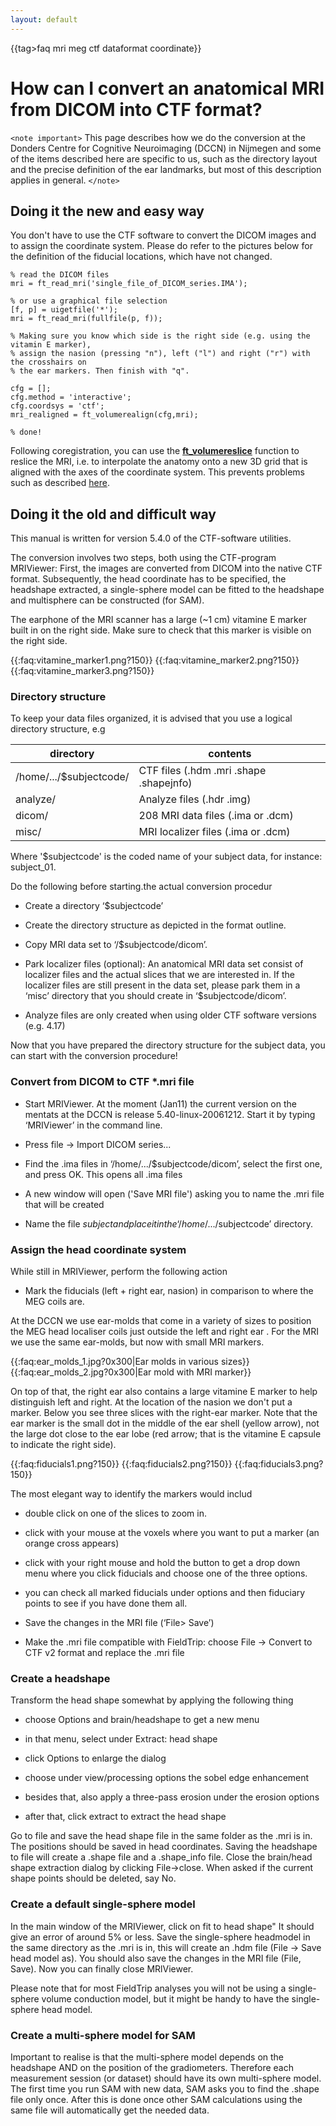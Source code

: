 ```yaml
---
layout: default
---
```


{{tag>faq mri meg ctf dataformat coordinate}}

# How can I convert an anatomical MRI from DICOM into CTF format?

`<note important>`
This page describes how we do the conversion at the Donders Centre for Cognitive Neuroimaging (DCCN) in Nijmegen and some of the items described here are specific to us, such as the directory layout and the precise definition of the ear landmarks, but most of this description applies in general.
`</note>`

## Doing it the new and easy way

You don't have to use the CTF software to convert the DICOM images and to assign the coordinate system.  Please do refer to the pictures below for the definition of the fiducial locations, which have not changed.
 


	
	% read the DICOM files 
	mri = ft_read_mri('single_file_of_DICOM_series.IMA');
	
	% or use a graphical file selection
	[f, p] = uigetfile('*'); 
	mri = ft_read_mri(fullfile(p, f));
	
	% Making sure you know which side is the right side (e.g. using the vitamin E marker),
	% assign the nasion (pressing "n"), left ("l") and right ("r") with the crosshairs on
	% the ear markers. Then finish with "q".
	
	cfg = [];
	cfg.method = 'interactive';
	cfg.coordsys = 'ctf';
	mri_realigned = ft_volumerealign(cfg,mri);
	
	% done!


Following coregistration, you can use the **[ft_volumereslice](/reference/ft_volumereslice)** function to reslice the MRI, i.e. to interpolate the anatomy onto a new 3D grid that is aligned with the axes of the coordinate system. This prevents problems such as described [here](/why_does_my_anatomical_mri_show_upside-down_when_plotting_it_with_ft_sourceplot).

## Doing it the old and difficult way

This manual is written for version 5.4.0 of the CTF-software utilities. 

The conversion involves two steps, both using the CTF-program MRIViewer: First, the images are converted from DICOM into the native CTF format. Subsequently, the head coordinate has to be specified, the headshape extracted, a single-sphere model can be fitted to the headshape and multisphere can be constructed (for SAM).

The earphone of the MRI scanner has a large (~1 cm) vitamine E marker built in on the right side. Make sure to check that this marker is visible on the right side.

{{:faq:vitamine_marker1.png?150}}
{{:faq:vitamine_marker2.png?150}}
{{:faq:vitamine_marker3.png?150}}

### Directory structure

To keep your data files organized, it is advised that you use a logical directory structure, e.g

 | directory               | contents                                | 
 | ---------               | --------                                | 
 | /home/.../$subjectcode/ | CTF files (.hdm .mri .shape .shapejnfo) | 
 | analyze/                | Analyze files (.hdr .img)               | 
 | dicom/                  | 208 MRI data files (.ima or .dcm)       | 
 | misc/                   | MRI localizer files (.ima or .dcm)      | 

Where '$subjectcode' is the coded name of your subject data, for instance: subject_01.

Do the following before starting.the actual conversion procedur

*  Create a directory ‘$subjectcode’ 

*  Create the directory structure as depicted in the format outline.

*  Copy MRI data set to ‘/$subjectcode/dicom’.

*  Park localizer files (optional): An anatomical MRI data set consist of localizer files and the actual slices that we are interested in. If the localizer files are still present in the data set, please park them in a ‘misc’ directory that you should create in ‘$subjectcode/dicom’.

*  Analyze files are only created when using older CTF software versions (e.g. 4.17)

Now that you have prepared the directory structure for the subject data, you can start with the conversion procedure!

### Convert from DICOM to CTF *.mri file


*  Start MRIViewer. At the moment (Jan11) the current version on the mentats at the DCCN is release 5.40-linux-20061212. Start it by typing ‘MRIViewer’ in the command line.

*  Press file -> Import DICOM series...

*  Find the .ima files in ‘/home/.../$subjectcode/dicom’, select the first one, and press OK. This opens all .ima files

*  A new window will open ('Save MRI file') asking you to name the .mri file that will be created

*  Name the file $subject and place it in the ‘/home/.../$subjectcode’ directory. 

### Assign the head coordinate system

While still in MRIViewer, perform the following action


*  Mark the fiducials (left + right ear, nasion) in comparison to where the MEG coils are. 

At the DCCN we use ear-molds that come in a variety of sizes to position the MEG head localiser coils just outside the left and right ear . For the MRI we use the same ear-molds, but now with small MRI markers. 

{{:faq:ear_molds_1.jpg?0x300|Ear molds in various sizes}} {{:faq:ear_molds_2.jpg?0x300|Ear mold with MRI marker}}

On top of that, the right ear also contains a large vitamine E marker to help distinguish left and right. At the location of the nasion we don't put a marker. Below you see three slices with the right-ear marker. Note that the ear marker is the small dot in the middle of the ear shell (yellow arrow), not the large dot close to the ear lobe (red arrow; that is the vitamine E capsule to indicate the right side).

{{:faq:fiducials1.png?150}}
{{:faq:fiducials2.png?150}}
{{:faq:fiducials3.png?150}}

The most elegant way to identify the markers would includ

*  double click on one of the slices to zoom in.

*  click with your mouse at the voxels where you want to put a marker (an orange cross appears)

*  click with your right mouse and hold the button to get a drop down menu where you click fiducials and choose one of the three options.

*  you can check all marked fiducials under options and then fiduciary points to see if you have done them all.

*  Save the changes in the MRI file (‘File> Save’)

*  Make the .mri file compatible with FieldTrip: choose File -> Convert to CTF v2 format and replace the .mri file

### Create a headshape

Transform the head shape somewhat by applying the following thing

*  choose Options and brain/headshape to get a new menu

*  in that menu, select under Extract: head shape

*  click Options to enlarge the dialog

*  choose under view/processing options the sobel edge enhancement

*  besides that, also apply a three-pass erosion under the erosion options

*  after that, click extract to extract the head shape

Go to file and save the head shape file in the same folder as the .mri is in. The positions should be saved in head coordinates. Saving the headshape to file will create a .shape file and a .shape_info file.
Close the brain/head shape extraction dialog by clicking File->close. When asked if the current shape points should be deleted, say No.


### Create a default single-sphere model

In the main window of the MRIViewer, click on fit to head shape" It should give an error of around 5% or less. Save the single-sphere headmodel in the same directory as the .mri is in, this will create an .hdm file (File -> Save head model as). You should also save the changes in the MRI file (File, Save). Now you can finally close
MRlViewer.

Please note that for most FieldTrip analyses you will not be using a single-sphere volume conduction model, but it might be handy to have the single-sphere head model.


### Create a multi-sphere model for SAM

Important to realise is that the multi-sphere model depends on the headshape AND on the position of the gradiometers. Therefore each measurement session (or dataset) should have its own multi-sphere model.
The first time you run SAM with new data, SAM asks you to find the .shape file only once. After this is done once other SAM calculations using the same file will automatically get the needed data.

 
